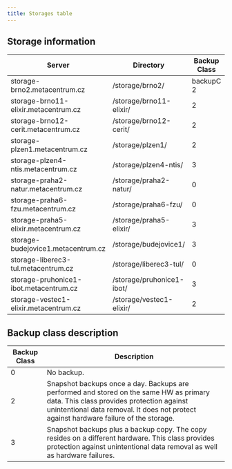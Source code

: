 ```yaml
---
title: Storages table
---
```


## Storage information

| Server | Directory | Backup Class | Note |
|--------|-----------|--------------|------|
| storage-brno2.metacentrum.cz |  /storage/brno2/ | backupC 2 |   |
| storage-brno11-elixir.metacentrum.cz |  /storage/brno11-elixir/ |  2 |  dedicated to ELIXIR-CZ |
| storage-brno12-cerit.metacentrum.cz |  /storage/brno12-cerit/ |  2 |   |
| storage-plzen1.metacentrum.cz |  /storage/plzen1/ |  2 |   |
| storage-plzen4-ntis.metacentrum.cz |  /storage/plzen4-ntis/ |  3 |  dedicated to iti/kky groups |
| storage-praha2-natur.metacentrum.cz |  /storage/praha2-natur/ |  0 |   |
| storage-praha6-fzu.metacentrum.cz |  /storage/praha6-fzu/ |  0 |   |
| storage-praha5-elixir.metacentrum.cz |  /storage/praha5-elixir/ |  3 |   |
| storage-budejovice1.metacentrum.cz |  /storage/budejovice1/ |  3 |   |
| storage-liberec3-tul.metacentrum.cz |  /storage/liberec3-tul/ |  0 |   |
| storage-pruhonice1-ibot.metacentrum.cz |  /storage/pruhonice1-ibot/ |  3 |   |
| storage-vestec1-elixir.metacentrum.cz |  /storage/vestec1-elixir/ |  2 |  also /storage/praha1/ |


## Backup class description

| Backup Class | Description |
|--------------|-------------|
| 0 |  No backup. |
| 2 |  Snapshot backups once a day. Backups are performed and stored on the same HW as primary data. This class provides protection against unintentional data removal. It does not protect against hardware failure of the storage. |
| 3 |  Snapshot backups plus a backup copy. The copy resides on a different hardware. This class provides protection against unintentional data removal as well as hardware failures. |


